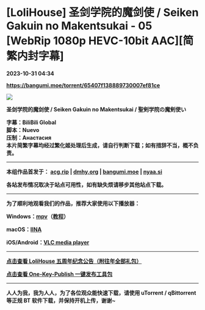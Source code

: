 # [LoliHouse] 圣剑学院的魔剑使 / Seiken Gakuin no Makentsukai - 05 [WebRip 1080p HEVC-10bit AAC][简繁内封字幕]

**2023-10-31 04:34**

**https://bangumi.moe/torrent/65407f138889730007ef81ce**

[![](https://s2.loli.net/2023/10/08/oWcHpMy7hXC4fqs.webp)](https://sm.ms/image/oWcHpMy7hXC4fqs)  

  

**圣剑学院的魔剑使 / Seiken Gakuin no Makentsukai / 聖剣学院の魔剣使い** 

  

**字幕：BiliBili Global  
脚本：Nuevo  
压制：Анастасия  
本片简繁字幕均经过繁化姬处理后生成，请自行判断下载；如有措辞不当，概不负责。** 

  

* * *

  

**本组作品首发于： [acg.rip](https://acg.rip/?term=LoliHouse) | [dmhy.org](https://share.dmhy.org/topics/list?keyword=lolihouse) | [bangumi.moe](https://bangumi.moe/search/581be821ee98e9ca20730eae) | [nyaa.si](https://nyaa.si/?f=0&c=0_0&q=lolihouse)**

**各站发布情况取决于站点可用性，如有缺失烦请移步其他站点下载。**  

  

* * *

  

**为了顺利地观看我们的作品，推荐大家使用以下播放器：**

**Windows：[mpv](https://mpv.io/)（[教程](https://vcb-s.com/archives/7594)）**

**macOS：[IINA](https://iina.io/)**

**iOS/Android：[VLC media player](https://www.videolan.org/vlc/)**

  

* * *

  

**[点击查看 LoliHouse 五周年纪念公告（附往年全部礼包）](https://share.dmhy.org/topics/view/599634_LoliHouse_LoliHouse_5th_Anniversary_Announcement.html)**

**[点击查看 One-Key-Publish 一键发布工具包](https://github.com/AmusementClub/OKP)**

  

* * *

  

**人人为我，我为人人，为了各位观众能快速下载，请使用 uTorrent / qBittorrent 等正规 BT 软件下载，并保持开机上传，谢谢~**